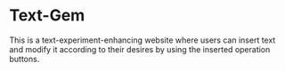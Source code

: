 # Text-Gem
 This is a text-experiment-enhancing website where users can insert text and modify it according to their desires by using the inserted operation buttons.
